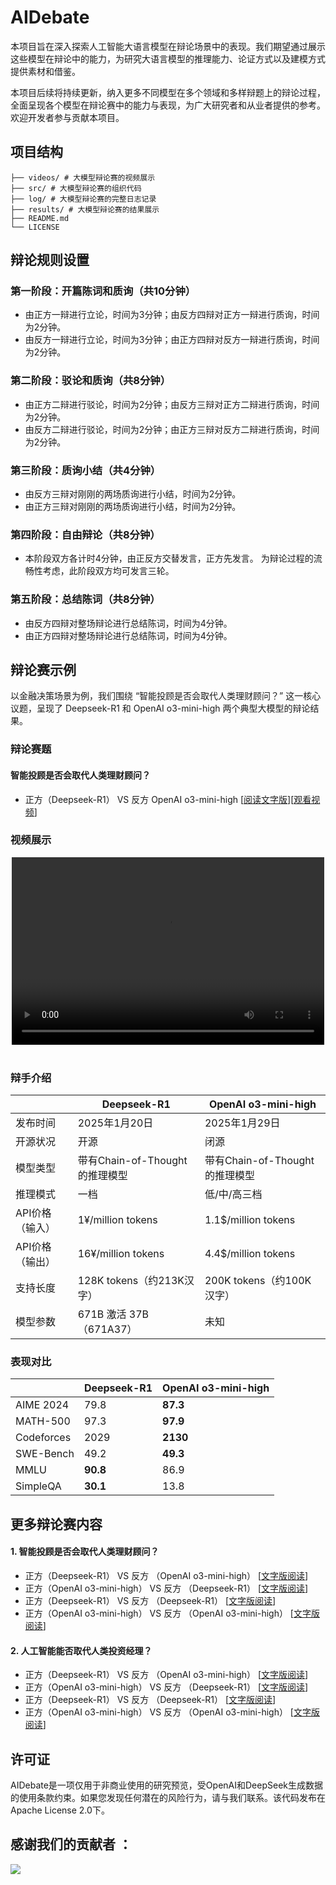 # AIDebate

本项目旨在深入探索人工智能大语言模型在辩论场景中的表现。我们期望通过展示这些模型在辩论中的能力，为研究大语言模型的推理能力、论证方式以及建模方式提供素材和借鉴。

本项目后续将持续更新，纳入更多不同模型在多个领域和多样辩题上的辩论过程，全面呈现各个模型在辩论赛中的能力与表现，为广大研究者和从业者提供的参考。欢迎开发者参与贡献本项目。

## 项目结构

    ├── videos/ # 大模型辩论赛的视频展示
    ├── src/ # 大模型辩论赛的组织代码
    ├── log/ # 大模型辩论赛的完整日志记录
    ├── results/ # 大模型辩论赛的结果展示
    ├── README.md
    └── LICENSE

## 辩论规则设置

### 第一阶段：开篇陈词和质询（共10分钟）
- 由正方一辩进行立论，时间为3分钟；由反方四辩对正方一辩进行质询，时间为2分钟。
- 由反方一辩进行立论，时间为3分钟；由正方四辩对反方一辩进行质询，时间为2分钟。

### 第二阶段：驳论和质询（共8分钟）
- 由正方二辩进行驳论，时间为2分钟；由反方三辩对正方二辩进行质询，时间为2分钟。
- 由反方二辩进行驳论，时间为2分钟；由正方三辩对反方二辩进行质询，时间为2分钟。

### 第三阶段：质询小结（共4分钟）
- 由反方三辩对刚刚的两场质询进行小结，时间为2分钟。
- 由正方三辩对刚刚的两场质询进行小结，时间为2分钟。

### 第四阶段：自由辩论（共8分钟）
- 本阶段双方各计时4分钟，由正反方交替发言，正方先发言。
为辩论过程的流畅性考虑，此阶段双方均可发言三轮。

### 第五阶段：总结陈词（共8分钟）
- 由反方四辩对整场辩论进行总结陈词，时间为4分钟。
- 由正方四辩对整场辩论进行总结陈词，时间为4分钟。

## 辩论赛示例

以金融决策场景为例，我们围绕 “智能投顾是否会取代人类理财顾问？” 这一核心议题，呈现了 Deepseek-R1 和 OpenAI o3-mini-high 两个典型大模型的辩论结果。
### 辩论赛题
#### 智能投顾是否会取代人类理财顾问？
- 正方（Deepseek-R1） VS  反方 OpenAI o3-mini-high  [[阅读文字版](results/智能投顾是否会取代人类理财顾问(正方-deepseek-r1-反方-o3-mini-high).md )][[观看视频]()]

### 视频展示

<div align="center">
  <video src="videos/example.mp4" controls="controls" width="500" height="300"></video> 
  <br />
  <br />
</div>

### 辩手介绍

|                | Deepseek-R1 | OpenAI o3-mini-high | 
| ---------------| ----        | -------             |
| 发布时间        | 2025年1月20日| 2025年1月29日| 
| 开源状况        | 开源| 闭源| 
| 模型类型        | 带有Chain-of-Thought的推理模型| 带有Chain-of-Thought的推理模型| 
| 推理模式        | 一档| 低/中/高三档| 
| API价格（输入） | 1¥/million tokens| 1.1\$/million tokens| 
| API价格（输出） | 16¥/million tokens| 4.4\$/million tokens| 
| 支持长度        | 128K tokens（约213K汉字）| 200K tokens（约100K汉字）| 
| 模型参数        | 671B 激活 37B（671A37）| 未知| 

### 表现对比
|            | Deepseek-R1 | OpenAI o3-mini-high | 
| -----------| ----        | -------             |
| AIME 2024  | 79.8        | **87.3**            | 
| MATH-500   | 97.3        | **97.9**            | 
| Codeforces | 2029        | **2130**            | 
| SWE-Bench  | 49.2        | **49.3**            | 
| MMLU       | **90.8**    | 86.9                | 
| SimpleQA   | **30.1**    | 13.8                | 


## 更多辩论赛内容
#### 1. 智能投顾是否会取代人类理财顾问？
- 正方（Deepseek-R1） VS 反方 （OpenAI o3-mini-high） [[文字版阅读](results/智能投顾是否会取代人类理财顾问(正方-deepseek-r1-反方-o3-mini-high).md)]
- 正方（OpenAI o3-mini-high） VS 反方 （Deepseek-R1） [[文字版阅读](results/智能投顾是否会取代人类理财顾问(正方-o3-mini-high-反方-deepseek-r1).md)]
- 正方（Deepseek-R1） VS 反方 （Deepseek-R1） [[文字版阅读](results/tba.md)]
- 正方（OpenAI o3-mini-high） VS 反方 （OpenAI o3-mini-high） [[文字版阅读](results/tba.md)]

#### 2. 人工智能能否取代人类投资经理？
- 正方（Deepseek-R1） VS 反方 （OpenAI o3-mini-high） [[文字版阅读](results/tba.md)]
- 正方（OpenAI o3-mini-high） VS 反方 （Deepseek-R1） [[文字版阅读](results/tba.md)]
- 正方（Deepseek-R1） VS 反方 （Deepseek-R1） [[文字版阅读](results/tba.md)]
- 正方（OpenAI o3-mini-high） VS 反方 （OpenAI o3-mini-high） [[文字版阅读](results/tba.md)]


## 许可证
AIDebate是一项仅用于非商业使用的研究预览，受OpenAI和DeepSeek生成数据的使用条款约束。如果您发现任何潜在的风险行为，请与我们联系。该代码发布在Apache License 2.0下。

## 感谢我们的贡献者 ：
<a href="https://github.com/TongjiFinLab/AIDebate/graphs/contributors">
  <img src="https://contrib.rocks/image?repo=TongjiFinLab/AIDebate" />
</a>
